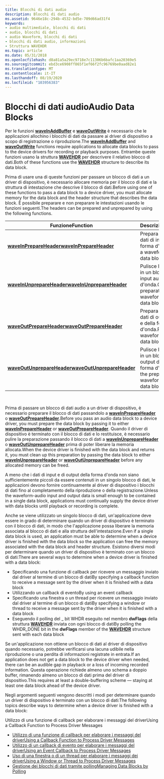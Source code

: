 ```yaml
---
title: Blocchi di dati audio
description: Blocchi di dati audio
ms.assetid: 9646e18c-294b-4532-bd5e-709d66ad31f4
keywords:
- audio multimediale, blocchi di dati
- audio, blocchi di dati
- audio Waveform, blocchi di dati
- blocchi di dati audio, informazioni
- Struttura WAVEHDR
ms.topic: article
ms.date: 05/31/2018
ms.openlocfilehash: d8a81a5a29ec9718e7c11306b6bafc1aa20369e5
ms.sourcegitcommit: ebd3ce6908ff865f1ef66f2fc96769be0aad82e1
ms.translationtype: MT
ms.contentlocale: it-IT
ms.lasthandoff: 08/19/2020
ms.locfileid: "103956383"
---
```

# <a name="audio-data-blocks"></a><span data-ttu-id="59182-108">Blocchi di dati audio</span><span class="sxs-lookup"><span data-stu-id="59182-108">Audio Data Blocks</span></span>

<span data-ttu-id="59182-109">Per le funzioni [**waveInAddBuffer**](/windows/win32/api/mmeapi/nf-mmeapi-waveinaddbuffer) e [**waveOutWrite**](/windows/win32/api/mmeapi/nf-mmeapi-waveoutwrite) è necessario che le applicazioni allochino i blocchi di dati da passare ai driver di dispositivo a scopo di registrazione o riproduzione.</span><span class="sxs-lookup"><span data-stu-id="59182-109">The [**waveInAddBuffer**](/windows/win32/api/mmeapi/nf-mmeapi-waveinaddbuffer) and [**waveOutWrite**](/windows/win32/api/mmeapi/nf-mmeapi-waveoutwrite) functions require applications to allocate data blocks to pass to the device drivers for recording or playback purposes.</span></span> <span data-ttu-id="59182-110">Entrambe queste funzioni usano la struttura [**WAVEHDR**](/windows/win32/api/mmeapi/ns-mmeapi-wavehdr) per descrivere il relativo blocco di dati.</span><span class="sxs-lookup"><span data-stu-id="59182-110">Both of these functions use the [**WAVEHDR**](/windows/win32/api/mmeapi/ns-mmeapi-wavehdr) structure to describe its data block.</span></span>

<span data-ttu-id="59182-111">Prima di usare una di queste funzioni per passare un blocco di dati a un driver di dispositivo, è necessario allocare memoria per il blocco di dati e la struttura di intestazione che descrive il blocco di dati.</span><span class="sxs-lookup"><span data-stu-id="59182-111">Before using one of these functions to pass a data block to a device driver, you must allocate memory for the data block and the header structure that describes the data block.</span></span> <span data-ttu-id="59182-112">È possibile preparare e non preparare le intestazioni usando le funzioni seguenti.</span><span class="sxs-lookup"><span data-stu-id="59182-112">The headers can be prepared and unprepared by using the following functions.</span></span>



| <span data-ttu-id="59182-113">Funzione</span><span class="sxs-lookup"><span data-stu-id="59182-113">Function</span></span>                                                 | <span data-ttu-id="59182-114">Descrizione</span><span class="sxs-lookup"><span data-stu-id="59182-114">Description</span></span>                                                      |
|----------------------------------------------------------|------------------------------------------------------------------|
| [<span data-ttu-id="59182-115">**waveInPrepareHeader**</span><span class="sxs-lookup"><span data-stu-id="59182-115">**waveInPrepareHeader**</span></span>](/windows/win32/api/mmeapi/nf-mmeapi-waveinprepareheader)       | <span data-ttu-id="59182-116">Prepara un blocco di dati di input audio e di forma d'onda.</span><span class="sxs-lookup"><span data-stu-id="59182-116">Prepares a waveform-audio input data block.</span></span>                      |
| [<span data-ttu-id="59182-117">**waveInUnprepareHeader**</span><span class="sxs-lookup"><span data-stu-id="59182-117">**waveInUnprepareHeader**</span></span>](/windows/win32/api/mmeapi/nf-mmeapi-waveinunprepareheader)   | <span data-ttu-id="59182-118">Pulisce la preparazione in un blocco di dati di input audio e di forma d'onda.</span><span class="sxs-lookup"><span data-stu-id="59182-118">Cleans up the preparation on a waveform-audio input data block.</span></span>  |
| [<span data-ttu-id="59182-119">**waveOutPrepareHeader**</span><span class="sxs-lookup"><span data-stu-id="59182-119">**waveOutPrepareHeader**</span></span>](/windows/win32/api/mmeapi/nf-mmeapi-waveoutprepareheader)     | <span data-ttu-id="59182-120">Prepara un blocco di dati di output dell'audio e della forma d'onda.</span><span class="sxs-lookup"><span data-stu-id="59182-120">Prepares a waveform-audio output data block.</span></span>                     |
| [<span data-ttu-id="59182-121">**waveOutUnprepareHeader**</span><span class="sxs-lookup"><span data-stu-id="59182-121">**waveOutUnprepareHeader**</span></span>](/windows/win32/api/mmeapi/nf-mmeapi-waveoutunprepareheader) | <span data-ttu-id="59182-122">Pulisce la preparazione in un blocco di dati di output dell'audio e della forma d'onda.</span><span class="sxs-lookup"><span data-stu-id="59182-122">Cleans up the preparation on a waveform-audio output data block.</span></span> |



 

<span data-ttu-id="59182-123">Prima di passare un blocco di dati audio a un driver di dispositivo, è necessario preparare il blocco di dati passandolo a [**waveInPrepareHeader**](/windows/win32/api/mmeapi/nf-mmeapi-waveinprepareheader) o [**waveOutPrepareHeader**](/windows/win32/api/mmeapi/nf-mmeapi-waveoutprepareheader).</span><span class="sxs-lookup"><span data-stu-id="59182-123">Before you pass an audio data block to a device driver, you must prepare the data block by passing it to either [**waveInPrepareHeader**](/windows/win32/api/mmeapi/nf-mmeapi-waveinprepareheader) or [**waveOutPrepareHeader**](/windows/win32/api/mmeapi/nf-mmeapi-waveoutprepareheader).</span></span> <span data-ttu-id="59182-124">Quando il driver di dispositivo è terminato con il blocco di dati e lo restituisce, è necessario pulire la preparazione passando il blocco di dati a [**waveInUnprepareHeader**](/windows/win32/api/mmeapi/nf-mmeapi-waveinunprepareheader) o [**waveOutUnprepareHeader**](/windows/win32/api/mmeapi/nf-mmeapi-waveoutunprepareheader) prima di poter liberare la memoria allocata.</span><span class="sxs-lookup"><span data-stu-id="59182-124">When the device driver is finished with the data block and returns it, you must clean up this preparation by passing the data block to either [**waveInUnprepareHeader**](/windows/win32/api/mmeapi/nf-mmeapi-waveinunprepareheader) or [**waveOutUnprepareHeader**](/windows/win32/api/mmeapi/nf-mmeapi-waveoutunprepareheader) before any allocated memory can be freed.</span></span>

<span data-ttu-id="59182-125">A meno che i dati di input e di output della forma d'onda non siano sufficientemente piccoli da essere contenuti in un singolo blocco di dati, le applicazioni devono fornire continuamente al driver di dispositivo i blocchi di dati fino al completamento della riproduzione o della registrazione.</span><span class="sxs-lookup"><span data-stu-id="59182-125">Unless the waveform-audio input and output data is small enough to be contained in a single data block, applications must continually supply the device driver with data blocks until playback or recording is complete.</span></span>

<span data-ttu-id="59182-126">Anche se viene utilizzato un singolo blocco di dati, un'applicazione deve essere in grado di determinare quando un driver di dispositivo è terminato con il blocco di dati, in modo che l'applicazione possa liberare la memoria associata al blocco di dati e alla struttura dell'intestazione.</span><span class="sxs-lookup"><span data-stu-id="59182-126">Even if a single data block is used, an application must be able to determine when a device driver is finished with the data block so the application can free the memory associated with the data block and header structure.</span></span> <span data-ttu-id="59182-127">Esistono diversi modi per determinare quando un driver di dispositivo è terminato con un blocco di dati:</span><span class="sxs-lookup"><span data-stu-id="59182-127">There are several ways to determine when a device driver is finished with a data block:</span></span>

-   <span data-ttu-id="59182-128">Specificando una funzione di callback per ricevere un messaggio inviato dal driver al termine di un blocco di dati</span><span class="sxs-lookup"><span data-stu-id="59182-128">By specifying a callback function to receive a message sent by the driver when it is finished with a data block</span></span>
-   <span data-ttu-id="59182-129">Utilizzando un callback di evento</span><span class="sxs-lookup"><span data-stu-id="59182-129">By using an event callback</span></span>
-   <span data-ttu-id="59182-130">Specificando una finestra o un thread per ricevere un messaggio inviato dal driver al termine di un blocco di dati</span><span class="sxs-lookup"><span data-stu-id="59182-130">By specifying a window or thread to receive a message sent by the driver when it is finished with a data block</span></span>
-   <span data-ttu-id="59182-131">Eseguendo il polling del \_ bit WHDR eseguito nel membro **dwFlags** della struttura [**WAVEHDR**](/windows/win32/api/mmeapi/ns-mmeapi-wavehdr) inviata con ogni blocco di dati</span><span class="sxs-lookup"><span data-stu-id="59182-131">By polling the WHDR\_DONE bit in the **dwFlags** member of the [**WAVEHDR**](/windows/win32/api/mmeapi/ns-mmeapi-wavehdr) structure sent with each data block</span></span>

<span data-ttu-id="59182-132">Se un'applicazione non ottiene un blocco di dati al driver di dispositivo quando necessario, potrebbe verificarsi una lacuna udibile nella riproduzione o una perdita di informazioni registrate in entrata.</span><span class="sxs-lookup"><span data-stu-id="59182-132">If an application does not get a data block to the device driver when needed, there can be an audible gap in playback or a loss of incoming recorded information.</span></span> <span data-ttu-id="59182-133">Questa operazione richiede almeno uno schema a doppio buffer, rimanendo almeno un blocco di dati prima del driver di dispositivo.</span><span class="sxs-lookup"><span data-stu-id="59182-133">This requires at least a double-buffering scheme — staying at least one data block ahead of the device driver.</span></span>

<span data-ttu-id="59182-134">Negli argomenti seguenti vengono descritti i modi per determinare quando un driver di dispositivo è terminato con un blocco di dati:</span><span class="sxs-lookup"><span data-stu-id="59182-134">The following topics describe ways to determine when a device driver is finished with a data block:</span></span>

<span data-ttu-id="59182-135">Utilizzo di una funzione di callback per elaborare i messaggi del driver</span><span class="sxs-lookup"><span data-stu-id="59182-135">Using a Callback Function to Process Driver Messages</span></span>

-   [<span data-ttu-id="59182-136">Utilizzo di una funzione di callback per elaborare i messaggi del driver</span><span class="sxs-lookup"><span data-stu-id="59182-136">Using a Callback Function to Process Driver Messages</span></span>](using-a-callback-function-to-process-driver-messages.md)
-   [<span data-ttu-id="59182-137">Utilizzo di un callback di evento per elaborare i messaggi del driver</span><span class="sxs-lookup"><span data-stu-id="59182-137">Using an Event Callback to Process Driver Messages</span></span>](using-an-callback-to-process-driver-messages.md)
-   [<span data-ttu-id="59182-138">Uso di una finestra o di un thread per elaborare i messaggi dei driver</span><span class="sxs-lookup"><span data-stu-id="59182-138">Using a Window or Thread to Process Driver Messages</span></span>](using-a-window-or-thread-to-process-driver-messages.md)
-   [<span data-ttu-id="59182-139">Gestione dei blocchi di dati tramite polling</span><span class="sxs-lookup"><span data-stu-id="59182-139">Managing Data Blocks by Polling</span></span>](managing-data-blocks-by-polling.md)

 

 